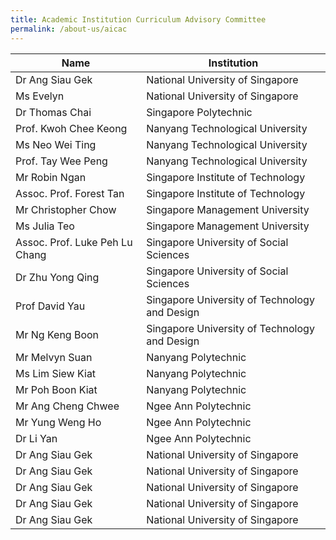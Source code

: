 ```yaml
---
title: Academic Institution Curriculum Advisory Committee
permalink: /about-us/aicac
---
```

| Name | Institution |
| -------- | -------- |
| Dr Ang Siau Gek     | National University of Singapore     |
| Ms Evelyn      | National University of Singapore     |
| Dr Thomas Chai     | Singapore Polytechnic     |
| Prof. Kwoh Chee Keong   | Nanyang Technological University |
|Ms  Neo Wei Ting    | Nanyang Technological University     |
| Prof. Tay Wee Peng     | Nanyang Technological University   |
| Mr Robin Ngan     | Singapore Institute of Technology     |
| Assoc. Prof. Forest Tan      | Singapore Institute of Technology     |
| Mr Christopher Chow     | Singapore Management University    |
| Ms Julia Teo     | Singapore Management University     |
| Assoc. Prof. Luke Peh Lu Chang     | Singapore University of Social Sciences    |
| Dr Zhu Yong Qing     |  Singapore University of Social Sciences   |
| Prof David Yau | Singapore University of Technology and Design     |
| Mr Ng Keng Boon     | Singapore University of Technology and Design     |
|Mr Melvyn Suan    | Nanyang Polytechnic     |
| Ms Lim Siew Kiat     | Nanyang Polytechnic     |
| Mr Poh Boon Kiat     | Nanyang Polytechnic     |
| Mr Ang Cheng Chwee     | Ngee Ann Polytechnic    |
| Mr Yung Weng Ho    | Ngee Ann Polytechnic    |
| Dr Li Yan     | Ngee Ann Polytechnic    |
| Dr Ang Siau Gek     | National University of Singapore     |
| Dr Ang Siau Gek     | National University of Singapore     |
| Dr Ang Siau Gek     | National University of Singapore     |
| Dr Ang Siau Gek     | National University of Singapore     |
| Dr Ang Siau Gek     | National University of Singapore     |